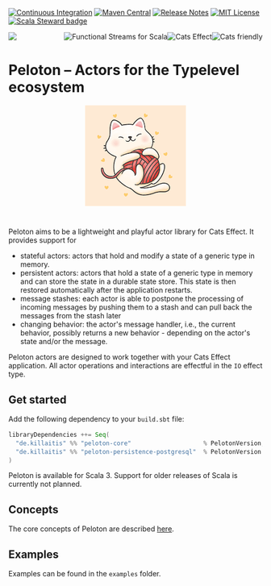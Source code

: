 
[![Continuous Integration](https://github.com/killaitis/peloton/actions/workflows/ci.yml/badge.svg?branch=main)](https://github.com/killaitis/peloton/actions/workflows/ci.yml) 
[![Maven Central](https://img.shields.io/maven-central/v/de.killaitis/peloton-core_3)](https://search.maven.org/artifact/de.killaitis/peloton-core_3) 
[![Release Notes](https://img.shields.io/github/release/killaitis/peloton.svg?maxAge=3600)](https://github.com/killaitis/peloton/releases/latest)
[![MIT License](https://img.shields.io/github/license/killaitis/peloton.svg?maxAge=3600)](http://www.opensource.org/licenses/mit-license.php)
[![Scala Steward badge](https://img.shields.io/badge/Scala_Steward-helping-blue.svg?style=flat&logo=data:image/png;base64,iVBORw0KGgoAAAANSUhEUgAAAA4AAAAQCAMAAAARSr4IAAAAVFBMVEUAAACHjojlOy5NWlrKzcYRKjGFjIbp293YycuLa3pYY2LSqql4f3pCUFTgSjNodYRmcXUsPD/NTTbjRS+2jomhgnzNc223cGvZS0HaSD0XLjbaSjElhIr+AAAAAXRSTlMAQObYZgAAAHlJREFUCNdNyosOwyAIhWHAQS1Vt7a77/3fcxxdmv0xwmckutAR1nkm4ggbyEcg/wWmlGLDAA3oL50xi6fk5ffZ3E2E3QfZDCcCN2YtbEWZt+Drc6u6rlqv7Uk0LdKqqr5rk2UCRXOk0vmQKGfc94nOJyQjouF9H/wCc9gECEYfONoAAAAASUVORK5CYII=)](https://scala-steward.org)

<div>
<a href="https://www.scala-lang.org/"><img src="https://img.shields.io/badge/scala-%23DC322F.svg?style=for-the-badge&logo=scala&logoColor=white" /></a>
<a href="https://typelevel.org/cats/"><img src="https://typelevel.org/cats/img/cats-badge.svg" height="40px" align="right" alt="Cats friendly" /></a>
<a href="https://typelevel.org/cats-effect/"><img src="https://typelevel.org/cats-effect/img/cats-effect-logo.svg" height="40px" align="right" alt="Cats Effect" /></a>
<a href="https://fs2.io/"><img src="https://fs2.io/_media/logo_small.png" height="40px" align="right" alt="Functional Streams for Scala" /></a>
</div>


# Peloton – Actors for the Typelevel ecosystem 

<p></p>
<div align="center">
  <img src="./img/kitten.png" alt="Playful Kitten"/>
</div>

# 

Peloton aims to be a lightweight and playful actor library for Cats Effect. It provides support for

- stateful actors: actors that hold and modify a state of a generic type in memory.
- persistent actors: actors that hold a state of a generic type in memory and can store the state in a durable state store. This state is then restored 
  automatically after the application restarts.
- message stashes: each actor is able to postpone the processing of incoming messages by pushing them to a stash and can pull back the messages from the stash later
- changing behavior: the actor's message handler, i.e., the current behavior, possibly returns a new behavior - depending on the actor's state and/or the message.

Peloton actors are designed to work together with your Cats Effect application. All actor operations and interactions are effectful in the `IO` effect type.

## Get started
Add the following dependency to your `build.sbt` file:
```sbt
libraryDependencies ++= Seq(
  "de.killaitis" %% "peloton-core"                    % PelotonVersion,
  "de.killaitis" %% "peloton-persistence-postgresql"  % PelotonVersion // optional
)
```

Peloton is available for Scala 3. Support for older releases of Scala is currently not planned.

## Concepts
The core concepts of Peloton are described [here](./docs/Concepts.md).

## Examples
Examples can be found in the `examples` folder.
